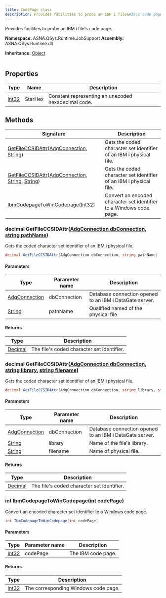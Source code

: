 ```yaml
---
title: CodePage class
description: Provides facilities to probe an IBM i file&#39;s code page.
---
```


Provides facilities to probe an IBM i file's code page.

**Namespace:** ASNA.QSys.Runtime.JobSupport
**Assembly:** ASNA.QSys.Runtime.dll

**Inheritance:** [Object](https://docs.microsoft.com/en-us/dotnet/api/system.object)
<br>
<br>

## Properties

| Type | Name | Description
| --- | --- | --- 
| [Int32](https://learn.microsoft.com/en-us/dotnet/csharp/language-reference/builtin-types/integral-numeric-types) | StarHex | Constant representing an unecoded hexadecimal code. |

## Methods

| Signature | Description |
| --- | --- |
| [GetFileCCSIDAttr](#decimal-getfileccsidattradgconnection-dbconnection-string-pathname)([AdgConnection](/reference/datagate/datagate-client/adg-connection.html), [String](https://docs.microsoft.com/en-us/dotnet/api/system.string)) | Gets the coded character set identifier of an IBM i physical file.
| [GetFileCCSIDAttr](#decimal-getfileccsidattradgconnection-dbconnection-string-library-string-filename)([AdgConnection](/reference/datagate/datagate-client/adg-connection.html), [String](https://docs.microsoft.com/en-us/dotnet/api/system.string), [String](https://docs.microsoft.com/en-us/dotnet/api/system.string)) | Gets the coded character set identifier of an IBM i physical file.
| [IbmCodepageToWinCodepage](#int-ibmcodepagetowincodepageint-codepage)([Int32](https://docs.microsoft.com/en-us/dotnet/api/system.int32)) | Convert an encoded character set identifier to a Windows code page.

### decimal GetFileCCSIDAttr([AdgConnection dbConnection](/reference/datagate/datagate-client/adg-connection.html), [string pathName](https://learn.microsoft.com/en-us/dotnet/api/system.string?view=net-8.0))

Gets the coded character set identifier of an IBM i physical file.

```cs
decimal GetFileCCSIDAttr(AdgConnection dbConnection, string pathName)
```

#### Parameters

| Type | Parameter name | Description
| --- | --- | ---
| [AdgConnection](/reference/datagate/datagate-client/adg-connection.html) | dbConnection | Database connection opened to an IBM i DataGate server.
| [String](https://docs.microsoft.com/en-us/dotnet/api/system.string) | pathName | Qualified named of the physical file.

#### Returns

| Type | Description
| --- | ---
| [Decimal](https://docs.microsoft.com/en-us/dotnet/api/system.decimal) | The file's coded character set identifier.

### decimal GetFileCCSIDAttr([AdgConnection dbConnection](/reference/datagate/datagate-client/adg-connection.html), [string library](https://learn.microsoft.com/en-us/dotnet/api/system.string?view=net-8.0), [string filename](https://learn.microsoft.com/en-us/dotnet/api/system.string?view=net-8.0))

Gets the coded character set identifier of an IBM i physical file.

```cs
decimal GetFileCCSIDAttr(AdgConnection dbConnection, string library, string filename)
```

#### Parameters

| Type | Parameter name | Description
| --- | --- | ---
| [AdgConnection](/reference/datagate/datagate-client/adg-connection.html) | dbConnection | Database connection opened to an IBM i DataGate server.
| [String](https://docs.microsoft.com/en-us/dotnet/api/system.string) | library | Name of the file's library.
| [String](https://docs.microsoft.com/en-us/dotnet/api/system.string) | filename | Name of physical file.

#### Returns

| Type | Description
| --- | ---
| [Decimal](https://docs.microsoft.com/en-us/dotnet/api/system.decimal) | The file's coded character set identifier.

### int IbmCodepageToWinCodepage([int codePage](https://learn.microsoft.com/en-us/dotnet/csharp/language-reference/builtin-types/integral-numeric-types))

Convert an encoded character set identifier to a Windows code page.

```cs
int IbmCodepageToWinCodepage(int codePage)
```

#### Parameters

| Type | Parameter name | Description
| --- | --- | ---
| [Int32](https://docs.microsoft.com/en-us/dotnet/api/system.int32) | codePage | The IBM code page.

#### Returns

| Type | Description
| --- | ---
| [Int32](https://docs.microsoft.com/en-us/dotnet/api/system.int32) | The corresponding Windows code page.
